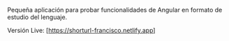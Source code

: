 Pequeña aplicación para probar funcionalidades de Angular en formato de estudio del lenguaje.

Versión Live: [https://shorturl-francisco.netlify.app]
